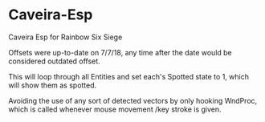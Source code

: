 # Caveira-Esp
Caveira Esp for Rainbow Six Siege

Offsets were up-to-date on 7/7/18, any time after the date would be considered outdated offset.

This will loop through all Entities and set each's Spotted state to 1, which will show them as spotted.

Avoiding the use of any sort of detected vectors by only hooking WndProc, which is called whenever mouse movement /key stroke is given.
